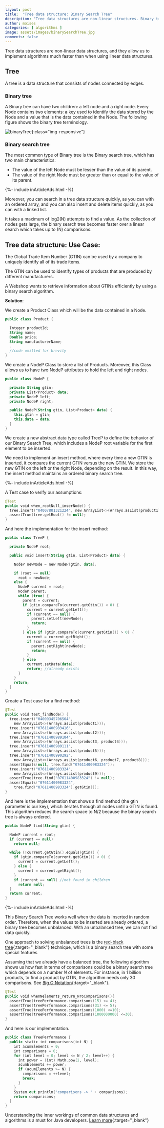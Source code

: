 ```yaml
---
layout: post
title:  "Tree data structure: Binary Search Tree"
description: "Tree data structures are non-linear structures. Binary tree combines advantages from an ordered array and linkedlist and they are much faster"
author: moises
categories: [ algorithms ]
image: assets/images/binarySearchTree.jpg
comments: false
---
```


Tree data structures are non-linear data structures, and they allow us to implement algorithms much faster than when using linear data structures.

## Tree ###

A tree is a data structure that consists of nodes connected by edges.

### Binary tree ###

A Binary tree can have two children: a left node and a right node. Every Node contains two elements: a key used to identify the data stored by the Node and a value that is the data contained in the Node. The following figure shows the binary tree terminology.

![binaryTree](/assets/images/binaryTree.jpg){:class="img-responsive"}

### Binary search tree ###

The most common type of Binary tree is the Binary search tree, which has two main characteristics:

- The value of the left Node must be lesser than the value of its parent.
- The value of the right Node must be greater than or equal to the value of its parent.

<div>
{%- include inArticleAds.html -%}
</div>

Moreover, you can search in a tree data structure quickly, as you can with an ordered array, and you can also insert and delete items quickly, as you can with a linked list.

It takes a maximum of log2(N) attempts to find a value. As the collection of nodes gets large, the binary search tree becomes faster over a linear search which takes up to (N) comparisons.

## Tree data structure: Use Case:

The Global Trade Item Number (GTIN) can be used by a company to uniquely identify all of its trade items.

The GTIN can be used to identify types of products that are produced by different manufacturers.

A Webshop wants to retrieve information about GTINs efficiently by using a binary search algorithm.

**Solution**:

We create a Product Class which will be the data contained in a Node.

```kotlin
public class Product {

  Integer productId;
  String name;
  Double price;
  String manufacturerName;
  .
  //code omitted for brevity
}
```

We create a NodeP Class to store a list of Products. Moreover, this Class allows us to have two NodeP attributes to hold the left and right nodes.

```kotlin
public class NodeP {

  private String gtin;
  private List<Product> data;
  private NodeP left;
  private NodeP right;

  public NodeP(String gtin, List<Product> data) {
    this.gtin = gtin;
    this.data = data;
  }
}
```

We create a new abstract data type called TreeP to define the behavior of our Binary Search Tree, which includes a NodeP root variable for the first element to be inserted.

We need to implement an insert method, where every time a new GTIN is inserted, it compares the current GTIN versus the new GTIN. We store the new GTIN on the left or the right Node, depending on the result. In this way, the insert method maintains an ordered binary search tree.

<div>
{%- include inArticleAds.html -%}
</div>

A Test case to verify our assumptions:

```kotlin
@Test
public void when_rootNull_inserNode() {
  tree.insert("04007801321224", new ArrayList<>(Arrays.asList(product1)));
  assertTrue(tree.getRoot() != null);
}
```

And here the implementation for the insert method:

```kotlin
public class TreeP {

  private NodeP root;

  public void insert(String gtin, List<Product> data) {

    NodeP newNode = new NodeP(gtin, data);

    if (root == null)
      root = newNode;
    else {
      NodeP current = root;
      NodeP parent;
      while (true) {
        parent = current;
        if (gtin.compareTo(current.getGtin()) < 0) {
          current = current.getLeft();
          if (current == null) {
            parent.setLeft(newNode);
            return;
          }
        } else if (gtin.compareTo(current.getGtin()) > 0) {
          current = current.getRight();
          if (current == null) {
            parent.setRight(newNode);
            return;
          }
        } else
          current.setData(data);
          return; //already exists
      }
    }
    return;
  }
}
```

Create a Test case for a find method:

```kotlin
@Test
public void test_findNode() {
  tree.insert("04000345706564",
    new ArrayList<>(Arrays.asList(product1)));
  tree.insert("07611400983416", 
    new ArrayList<>(Arrays.asList(product2)));
  tree.insert("07611400989104", 
    new ArrayList<>(Arrays.asList(product3, product4)));
  tree.insert("07611400989111",
    new ArrayList<>(Arrays.asList(product5)));
  tree.insert("07611400990292",
    new ArrayList<>(Arrays.asList(product6, product7, product8)));
  assertEquals(null, tree.find("07611400983324"));
  tree.insert("07611400983324",
    new ArrayList<>(Arrays.asList(product9)));
  assertTrue(tree.find("07611400983324") != null);
  assertEquals("07611400983324", 
    tree.find("07611400983324").getGtin());
}
```

And here is the implementation that shows a find method (the gtin parameter is our key), which iterates through all nodes until a GTIN is found. This algorithm reduces the search space to N/2 because the binary search tree is always ordered.

```kotlin
public NodeP find(String gtin) {

  NodeP current = root;
  if (current == null)
    return null;

  while (!current.getGtin().equals(gtin)) {
    if (gtin.compareTo(current.getGtin()) < 0) {
      current = current.getLeft();
    } else {
      current = current.getRight();
    }
    if (current == null) //not found in children
      return null;
  }
  return current;
}
```

<div>
{%- include inArticleAds.html -%}
</div>

This Binary Search Tree works well when the data is inserted in random order. Therefore, when the values to be inserted are already *ordered*, a binary tree becomes unbalanced. With an unbalanced tree, we can not find data quickly.

One approach to solving unbalanced trees is the [red-black tree](https://en.wikipedia.org/wiki/Red%E2%80%93black_tree){:target="_blank"} technique, which is a binary search tree with some special features.

Assuming that we already have a balanced tree, the following algorithm shows us how fast in terms of comparisons could be a binary search tree which depends on a number *N* of elements. For instance, in 1 billion products, to find a product by GTIN, the algorithm needs only 30 comparisons. See [Big O Notation](https://codersite.dev/big-o-notation-analysis-of-algorithms/){:target="_blank"}.

```kotlin
@Test
public void whenNelements_return_NroComparisons(){
  assertTrue(treePerformance.comparisons(15) <= 4);
  assertTrue(treePerformance.comparisons(31) <= 5);
  assertTrue(treePerformance.comparisons(1000) <=10);
  assertTrue(treePerformance.comparisons(1000000000) <=30);
}
```

And here is our implementation.

```kotlin
public class TreePerformance {
  public static int comparisons(int N) {
    int acumElements = 0;
    int comparisons = 0;
    for (int level = 0; level <= N / 2; level++) {
      int power = (int) Math.pow(2, level);
      acumElements += power;
      if (acumElements >= N) {
        comparisons = ++level;
        break;
      }
    }
    System.out.println("comparisons -> " + comparisons);
    return comparisons;
  }
}
```

Understanding the inner workings of common data structures and algorithms is a must for Java developers. [Learn more](https://payhip.com/b/B9u6L){:target="_blank"}
